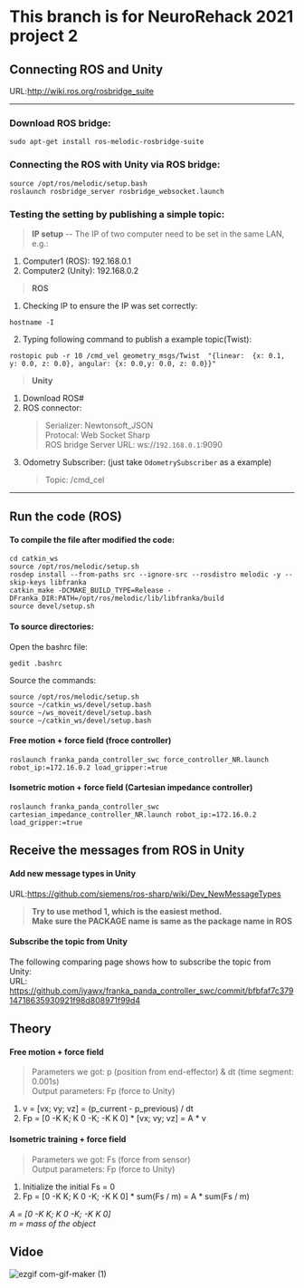 # **This branch is for NeuroRehack 2021 project 2**  

## Connecting ROS and Unity
URL:http://wiki.ros.org/rosbridge_suite  

---
### Download ROS bridge:
```
sudo apt-get install ros-melodic-rosbridge-suite
```
### Connecting the ROS with Unity via ROS bridge:
```
source /opt/ros/melodic/setup.bash
roslaunch rosbridge_server rosbridge_websocket.launch
```
### Testing the setting by publishing a simple topic:
> **IP setup** -- The IP of two computer need to be set in the same LAN, e.g.:  
1. Computer1 (ROS): 192.168.0.1  
2. Computer2 (Unity): 192.168.0.2  

> **ROS**
1. Checking IP to ensure the IP was set correctly:
```
hostname -I
```
2. Typing following command to publish a example topic(Twist):
```
rostopic pub -r 10 /cmd_vel geometry_msgs/Twist  "{linear:  {x: 0.1, y: 0.0, z: 0.0}, angular: {x: 0.0,y: 0.0, z: 0.0}}"
```

> **Unity**
1. Download ROS#
2. ROS connector:  
   > Serializer: Newtonsoft_JSON  
   > Protocal: Web Socket Sharp  
   > ROS bridge Server URL: ws://`192.168.0.1`:9090  
3. Odometry Subscriber: (just take `OdometrySubscriber` as a example)
   > Topic: /cmd_cel   

---
## Run the code (ROS)
#### To compile the file after modified the code:
```
cd catkin_ws 
source /opt/ros/melodic/setup.sh 
rosdep install --from-paths src --ignore-src --rosdistro melodic -y --skip-keys libfranka 
catkin_make -DCMAKE_BUILD_TYPE=Release -DFranka_DIR:PATH=/opt/ros/melodic/lib/libfranka/build 
source devel/setup.sh 
```

#### To source directories:
Open the bashrc file:
```
gedit .bashrc
```
Source the commands: 
```
source /opt/ros/melodic/setup.sh
source ~/catkin_ws/devel/setup.bash
source ~/ws_moveit/devel/setup.bash
source ~/catkin_ws/devel/setup.bash
```

#### Free motion + force field (froce controller)
```
roslaunch franka_panda_controller_swc force_controller_NR.launch robot_ip:=172.16.0.2 load_gripper:=true
```

#### Isometric motion + force field (Cartesian impedance controller)
```
roslaunch franka_panda_controller_swc cartesian_impedance_controller_NR.launch robot_ip:=172.16.0.2 load_gripper:=true
```


## Receive the messages from ROS in Unity
#### Add new message types in Unity
URL:https://github.com/siemens/ros-sharp/wiki/Dev_NewMessageTypes  
> **Try to use **method 1**, which is the easiest method.**  
> **Make sure the PACKAGE name is same as the package name in ROS**  

#### Subscribe the topic from Unity  
The following comparing page shows how to subscribe the topic from Unity:  
URL: https://github.com/iyawx/franka_panda_controller_swc/commit/bfbfaf7c37914718635930921f98d808971f99d4


## Theory
#### Free motion + force field  
> Parameters we got: p (position from end-effector) & dt (time segment: 0.001s)  
> Output parameters: Fp (force to Unity)  
1. v = [vx; vy; vz] = (p_current - p_previous) / dt  
2. Fp = [0 -K K;  K 0 -K; -K K 0] * [vx; vy; vz]
   = A * v  

#### Isometric training + force field  
> Parameters we got: Fs (force from sensor)  
> Output parameters: Fp (force to Unity)  
1. Initialize the initial Fs = 0   
2. Fp = [0 -K K;  K 0 -K; -K K 0] * sum(Fs / m) 
   = A * sum(Fs / m)   


_A = [0 -K K;  K 0 -K; -K K 0]   
m = mass of the object_

## Vidoe
![ezgif com-gif-maker (1)](https://user-images.githubusercontent.com/79889031/130375329-de7d1102-1ed1-434a-b487-48d265a773d4.gif)

